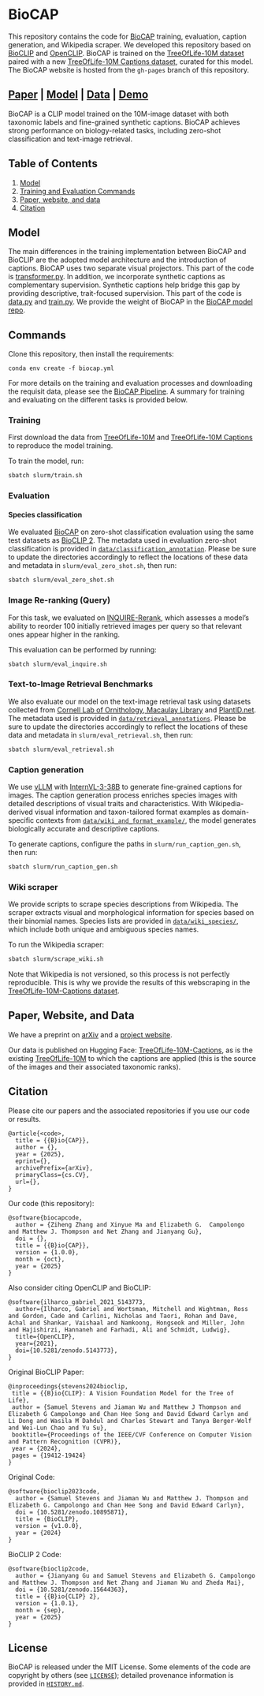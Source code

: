 # BioCAP

This repository contains the code for [BioCAP](https://huggingface.co/imageomics/biocap) training, evaluation, caption generation, and Wikipedia scraper. We developed this repository based on [BioCLIP](https://github.com/imageomics/BioCLIP) and [OpenCLIP](https://github.com/mlfoundations/open_clip).
BioCAP is trained on the [TreeOfLife-10M dataset](https://huggingface.co/datasets/imageomics/TreeOfLife-10M) paired with a new [TreeOfLife-10M Captions dataset](), curated for this model. The BioCAP website is hosted from the `gh-pages` branch of this repository.

[Paper]() | [Model](https://huggingface.co/imageomics/biocap) | [Data](https://huggingface.co/datasets/imageomics/TreeOfLife-10M-Captions) | [Demo]()
---

BioCAP is a CLIP model trained on the 10M-image dataset with both taxonomic labels and fine-grained synthetic captions. BioCAP achieves strong performance on biology-related tasks, including zero-shot classification and text-image retrieval.

## Table of Contents

1. [Model](#model)
2. [Training and Evaluation Commands](#commands)
3. [Paper, website, and data](#paper)
4. [Citation](#citation)

## Model

The main differences in the training implementation between BioCAP and BioCLIP are the adopted model architecture and the introduction of captions. BioCAP uses two separate visual projectors. This part of the code is [transformer.py](train_and_eval/open_clip/transformer.py). In addition, we incorporate synthetic captions as complementary supervision. Synthetic captions help bridge this gap by providing descriptive, trait-focused supervision. This part of the code is [data.py](train_and_eval/open_clip_train/data.py) and [train.py](train_and_eval/open_clip_train/train.py).
We provide the weight of BioCAP in the [BioCAP model repo](https://huggingface.co/imageomics/biocap).

## Commands

Clone this repository, then install the requirements:
```
conda env create -f biocap.yml
```

For more details on the training and evaluation processes and downloading the requisit data, please see the [BioCAP Pipeline](BioCAP-pipeline.md). A summary for training and evaluating on the different tasks is provided below.

### Training

First download the data from [TreeOfLife-10M](https://huggingface.co/datasets/imageomics/TreeOfLife-10M) and [TreeOfLife-10M Captions](https://huggingface.co/datasets/imageomics/TreeOfLife-10M-Captions) to reproduce the model training.



To train the model, run:
```bash
sbatch slurm/train.sh
```

### Evaluation


#### Species classification

We evaluated [BioCAP](https://huggingface.co/imageomics/bioclip-2) on zero-shot classification evaluation using the same test datasets as [BioCLIP 2](https://huggingface.co/imageomics/bioclip-2#evaluation). The metadata used in evaluation zero-shot classification is provided in [`data/classification_annotation`](data/annotation/). 
Please be sure to update the directories accordingly to reflect the locations of these data and metadata in `slurm/eval_zero_shot.sh`, then run:

```bash
sbatch slurm/eval_zero_shot.sh
```

### Image Re-ranking (Query)

For this task, we evaluated on [INQUIRE-Rerank](https://github.com/inquire-benchmark/INQUIRE/), which assesses a model’s ability to reorder 100 initially retrieved images per query so that relevant ones appear higher in the ranking.

This evaluation can be performed by running:

```bash
sbatch slurm/eval_inquire.sh
```

### Text-to-Image Retrieval Benchmarks

We also evaluate our model on the text-image retrieval task using datasets collected from [Cornell Lab of Ornithology, Macaulay Library](https://www.macaulaylibrary.org) and [PlantID.net](https://plantid.net/Home.aspx). The metadata used is provided in [`data/retrieval_annotations`](data/annotation/). Please be sure to update the directories accordingly to reflect the locations of these data and metadata in `slurm/eval_retrieval.sh`, then run:

```bash
sbatch slurm/eval_retrieval.sh
```

### Caption generation



We use [vLLM](https://github.com/vllm-project/vllm) with [InternVL-3-38B](https://huggingface.co/OpenGVLab/InternVL3-38B-AWQ) to generate fine-grained captions for images. The caption generation process enriches species images with detailed descriptions of visual traits and characteristics. With Wikipedia-derived visual information and taxon-tailored format examples as domain-specific contexts from [`data/wiki_and_format_example/`](data/wiki_and_format_example/), the model generates biologically accurate and descriptive captions.

To generate captions, configure the paths in `slurm/run_caption_gen.sh`, then run:
```bash
sbatch slurm/run_caption_gen.sh
```

### Wiki scraper

We provide scripts to scrape species descriptions from Wikipedia. The scraper extracts visual and morphological information for species based on their binomial names. Species lists are provided in [`data/wiki_species/`](data/wiki_species/), which include both unique and ambiguous species names.

To run the Wikipedia scraper:
```bash
sbatch slurm/scrape_wiki.sh
```

Note that Wikipedia is not versioned, so this process is not perfectly reproducible. This is why we provide the results of this webscraping in the [TreeOfLife-10M-Captions dataset](https://huggingface.co/datasets/imageomics/TreeOfLife-10M-Captions).

<h2 id="paper">Paper, Website, and Data</h2>

We have a preprint on [arXiv]() and a [project website](https://imageomics.github.io/biocap/).

Our data is published on Hugging Face: [TreeOfLife-10M-Captions](https://huggingface.co/datasets/imageomics/TreeOfLife-10M-Captions), as is the existing [TreeOfLife-10M](https://huggingface.co/datasets/imageomics/TreeOfLife-10M) to which the captions are applied (this is the source of the images and their associated taxonomic ranks).

## Citation

Please cite our papers and the associated repositories if you use our code or results.

```
@article{<code>,
  title = {{B}io{CAP}}, 
  author = {},
  year = {2025},
  eprint={},
  archivePrefix={arXiv},
  primaryClass={cs.CV},
  url={}, 
}
 ```

Our code (this repository):
```
@software{biocapcode,
  author = {Ziheng Zhang and Xinyue Ma and Elizabeth G.  Campolongo and Matthew J. Thompson and Net Zhang and Jianyang Gu},
  doi = {},
  title = {{B}io{CAP}},
  version = {1.0.0},
  month = {oct},
  year = {2025}
}
```

Also consider citing OpenCLIP and BioCLIP:

```
@software{ilharco_gabriel_2021_5143773,
  author={Ilharco, Gabriel and Wortsman, Mitchell and Wightman, Ross and Gordon, Cade and Carlini, Nicholas and Taori, Rohan and Dave, Achal and Shankar, Vaishaal and Namkoong, Hongseok and Miller, John and Hajishirzi, Hannaneh and Farhadi, Ali and Schmidt, Ludwig},
  title={OpenCLIP},
  year={2021},
  doi={10.5281/zenodo.5143773},
}
```

Original BioCLIP Paper:
 ```
@inproceedings{stevens2024bioclip,
  title = {{B}io{CLIP}: A Vision Foundation Model for the Tree of Life}, 
  author = {Samuel Stevens and Jiaman Wu and Matthew J Thompson and Elizabeth G Campolongo and Chan Hee Song and David Edward Carlyn and Li Dong and Wasila M Dahdul and Charles Stewart and Tanya Berger-Wolf and Wei-Lun Chao and Yu Su},
  booktitle={Proceedings of the IEEE/CVF Conference on Computer Vision and Pattern Recognition (CVPR)},
  year = {2024},
  pages = {19412-19424}
}
```
Original Code:
```
@software{bioclip2023code,
  author = {Samuel Stevens and Jiaman Wu and Matthew J. Thompson and Elizabeth G. Campolongo and Chan Hee Song and David Edward Carlyn},
  doi = {10.5281/zenodo.10895871},
  title = {BioCLIP},
  version = {v1.0.0},
  year = {2024}
}
```
BioCLIP 2 Code:
```
@software{bioclip2code,
  author = {Jianyang Gu and Samuel Stevens and Elizabeth G. Campolongo and Matthew J. Thompson and Net Zhang and Jiaman Wu and Zheda Mai},
  doi = {10.5281/zenodo.15644363},
  title = {{B}io{CLIP} 2},
  version = {1.0.1},
  month = {sep},
  year = {2025}
}
```

## License

BioCAP is released under the MIT License. Some elements of the code are copyright by others (see [`LICENSE`](LICENSE)); detailed provenance information is provided in [`HISTORY.md`](HISTORY.md).

